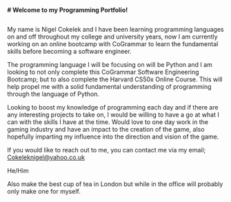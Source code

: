 **# Welcome to my Programming Portfolio!**



<picture>
 <source media="(prefers-color-scheme: dark)" srcset="https://4k-soft.com/uploads/news/mm-cover.ZoRU4IdnM5kRDN68FxRXFpchKiLyLvKs.jpg">
 <source media="(prefers-color-scheme: light)" srcset="https://4k-soft.com/uploads/news/mm-cover.ZoRU4IdnM5kRDN68FxRXFpchKiLyLvKs.jpg">
 <img alt="" src="https://4k-soft.com/uploads/news/mm-cover.ZoRU4IdnM5kRDN68FxRXFpchKiLyLvKs.jpg">
</picture>

My name is Nigel Cokelek and I have been learning programming languages on and off throughout my college and university years, now I am currently working on
an online bootcamp with CoGrammar to learn the fundamental skills before becoming a software engineer.

The programming language I will be focusing on will be Python and I am looking to not only complete this CoGrammar Software Engineering Bootcamp; but to also complete the Harvard CS50x Online Course. This will help propel me with a solid fundamental understanding of programming through the language of Python.

Looking to boost my knowledge of programming each day and if there are any interesting projects to take on, I would be willing to have a go at what I can with
the skills I have at the time. Would love to one day work in the gaming industry and have an impact to the creation of the game, also hopefully imparting my influence
into the direction and vision of the game.

If you would like to reach out to me, you can contact me via my email; Cokeleknigel@yahoo.co.uk

He/Him

Also make the best cup of tea in London but while in the office will probably only make one for myself.

<!--
**HYPEdonkey/HYPEdonkey** is a ✨ _special_ ✨ repository because its `README.md` (this file) appears on your GitHub profile.

Here are some ideas to get you started:

- 🔭 I’m currently working on ...
- 🌱 I’m currently learning ...
- 👯 I’m looking to collaborate on ...
- 🤔 I’m looking for help with ...
- 💬 Ask me about ...
- 📫 How to reach me: ...
- 😄 Pronouns: ...
- ⚡ Fun fact: ...
-->
